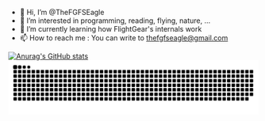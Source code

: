 - 👋 Hi, I’m @TheFGFSEagle
- 👀 I’m interested in programming, reading, flying, nature, …
- 🌱 I’m currently learning how FlightGear's internals work
- 📫 How to reach me : You can write to thefgfseagle@gmail.com

[![Anurag's GitHub stats](https://github-readme-stats.vercel.app/api?username=thefgfseagle)](https://github.com/anuraghazra/github-readme-stats)
![](https://github.com/TheFGFSEagle/TheFGFSEagle/raw/master/github-contribution-grid-snake.svg)
